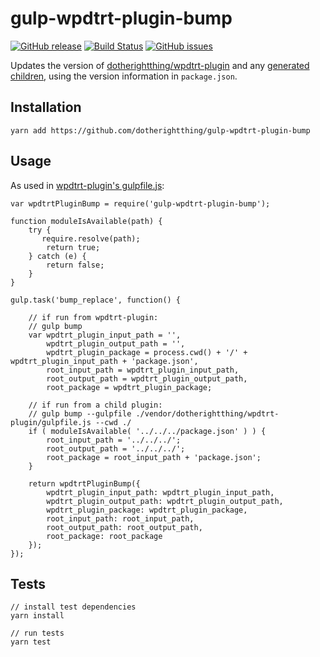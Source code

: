 # gulp-wpdtrt-plugin-bump

[![GitHub release](https://img.shields.io/github/release/dotherightthing/gulp-wpdtrt-plugin-bump.svg?branch=master)](https://github.com/dotherightthing/gulp-wpdtrt-plugin-bump/releases) [![Build Status](https://travis-ci.org/dotherightthing/gulp-wpdtrt-plugin-bump.svg?branch=master)](https://travis-ci.org/dotherightthing/gulp-wpdtrt-plugin-bump) [![GitHub issues](https://img.shields.io/github/issues/dotherightthing/gulp-wpdtrt-plugin-bump.svg)](https://github.com/dotherightthing/gulp-wpdtrt-plugin-bump/issues)

Updates the version of [dotherightthing/wpdtrt-plugin](https://github.com/dotherightthing/wpdtrt-plugin/) and any [generated children](https://github.com/dotherightthing/generator-wp-plugin-boilerplate), using the version information in `package.json`.

## Installation

```
yarn add https://github.com/dotherightthing/gulp-wpdtrt-plugin-bump
```

## Usage

As used in [wpdtrt-plugin's gulpfile.js](https://github.com/dotherightthing/wpdtrt-plugin/blob/master/gulpfile.js):

```
var wpdtrtPluginBump = require('gulp-wpdtrt-plugin-bump');

function moduleIsAvailable(path) {
    try {
       require.resolve(path);
        return true;
    } catch (e) {
        return false;
    }
}

gulp.task('bump_replace', function() {

    // if run from wpdtrt-plugin:
    // gulp bump
    var wpdtrt_plugin_input_path = '',
        wpdtrt_plugin_output_path = '',
        wpdtrt_plugin_package = process.cwd() + '/' + wpdtrt_plugin_input_path + 'package.json',
        root_input_path = wpdtrt_plugin_input_path,
        root_output_path = wpdtrt_plugin_output_path,
        root_package = wpdtrt_plugin_package;

    // if run from a child plugin:
    // gulp bump --gulpfile ./vendor/dotherightthing/wpdtrt-plugin/gulpfile.js --cwd ./
    if ( moduleIsAvailable( '../../../package.json' ) ) {
        root_input_path = '../../../';
        root_output_path = '../../../';
        root_package = root_input_path + 'package.json';
    }

    return wpdtrtPluginBump({
        wpdtrt_plugin_input_path: wpdtrt_plugin_input_path,
        wpdtrt_plugin_output_path: wpdtrt_plugin_output_path,
        wpdtrt_plugin_package: wpdtrt_plugin_package,
        root_input_path: root_input_path,
        root_output_path: root_output_path,
        root_package: root_package
    });
});
```

## Tests

```
// install test dependencies
yarn install

// run tests
yarn test
```